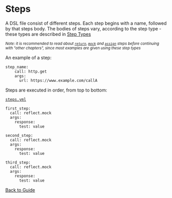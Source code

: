 # Steps

A DSL file consist of different steps. Each step begins with a name, followed by that steps body. The bodies of steps vary, according to the step type - these
types are described in [Step Types](../GUIDE.md#Step-types)

*<sub>Note: it is recommended to read about [`return`](../steps/return.md), [`mock`](../steps/mock.md) and [`assign`](../steps/assign-variables.md) steps before continuing with "other chapters", since most examples are given using these step types<sub>*

An example of a step:

```
step_name:
    call: http.get
    args:
      url: https://www.example.com/callA
```

Steps are executed in order, from top to bottom:

[`steps.yml`](../../DSL/GET/order/steps.yml)

```
first_step:
  call: reflect.mock
  args:
    response:
      test: value

second_step:
  call: reflect.mock
  args:
    response:
      test: value

third_step:
  call: reflect.mock
  args:
    response:
      test: value
```

[Back to Guide](../GUIDE.md#Writing-DSL-files)
